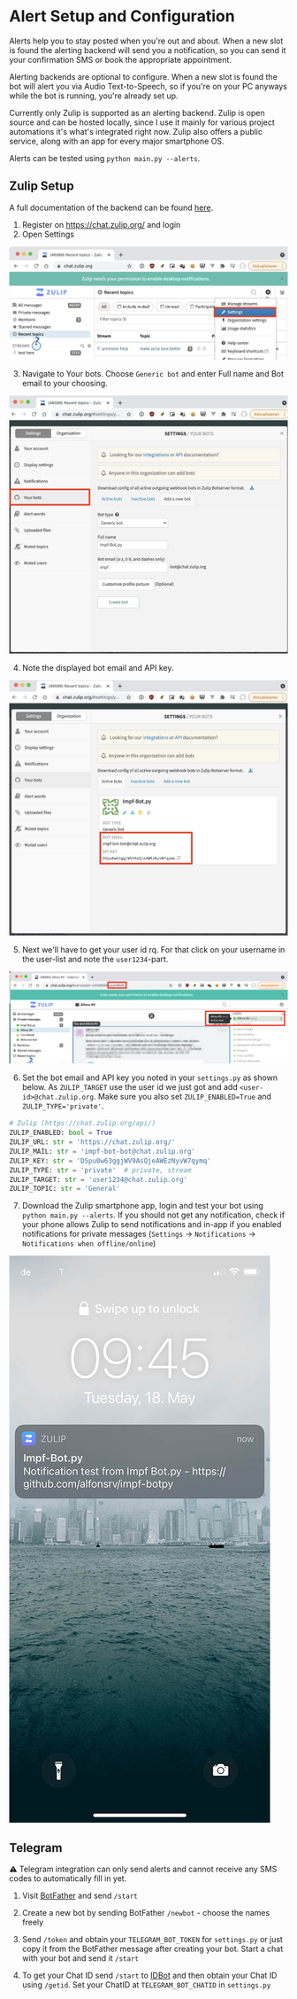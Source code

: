 # Alert Setup and Configuration

Alerts help you to stay posted when you're out and about. When a new slot is found the alerting backend will send
you a notification, so you can send it your confirmation SMS or book the appropriate appointment.  

Alerting backends are optional to configure. When a new slot is found the bot will alert you via Audio Text-to-Speech,
so if you're on your PC anyways while the bot is running, you're already set up.

Currently only Zulip is supported as an alerting backend. Zulip is open source and can be hosted locally, since I use it 
mainly for various project automations it's what's integrated right now. Zulip also offers a public service, along with
an app for every major smartphone OS.

Alerts can be tested using `python main.py --alerts`.

## Zulip Setup

A full documentation of the backend can be found [here](https://chat.zulip.org/api/).

1. Register on https://chat.zulip.org/ and login
2. Open Settings

![Zulip Settings 1](/docs/zulip-1.jpg)

3. Navigate to Your bots. Choose `Generic bot` and enter Full name and Bot email to your choosing.

![Zulip Settings 2](/docs/zulip-2.jpg)

4. Note the displayed bot email and API key.

![Zulip Settings 3](/docs/zulip-3.jpg)

5. Next we'll have to get your user id rq. For that click on your username in the user-list and note the `user1234`-part.

![Zulip Settings 4](/docs/zulip-4.jpg)

6. Set the bot email and API key you noted in your `settings.py` as shown below. As `ZULIP_TARGET` use the user id we
   just got and add `<user-id>@chat.zulip.org`. Make sure you also set `ZULIP_ENABLED=True` and `ZULIP_TYPE='private'`.
   
```python
# Zulip (https://chat.zulip.org/api/)
ZULIP_ENABLED: bool = True
ZULIP_URL: str = 'https://chat.zulip.org/'
ZULIP_MAIL: str = 'impf-bot-bot@chat.zulip.org'
ZULIP_KEY: str = 'DSpu0w63ggjWV9AsQjeAWEzNyvW7qymq'
ZULIP_TYPE: str = 'private'  # private, stream
ZULIP_TARGET: str = 'user1234@chat.zulip.org'
ZULIP_TOPIC: str = 'General'
```

7. Download the Zulip smartphone app, login and test your bot using `python main.py --alerts`. If you should not get any
   notification, check if your phone allows Zulip to send notifications and in-app if you enabled notifications for 
   private messages (`Settings` -> `Notifications` -> `Notifications when offline/online`)
   
![Zulip Settings 5](/docs/zulip-5.jpg)


## Telegram

⚠ Telegram integration can only send alerts and cannot receive any SMS codes to automatically fill in yet.

1. Visit [BotFather](https://t.me/botfather) and send `/start`

2. Create a new bot by sending BotFather `/newbot` - choose the names freely

3. Send `/token` and obtain your `TELEGRAM_BOT_TOKEN` for `settings.py` or just copy it from the BotFather message after
   creating your bot. Start a chat with your bot and send it `/start`

4. To get your Chat ID send `/start` to [IDBot](https://t.me/myidbot) and then obtain your Chat ID using `/getid`.
   Set your ChatID at `TELEGRAM_BOT_CHATID` in `settings.py`
